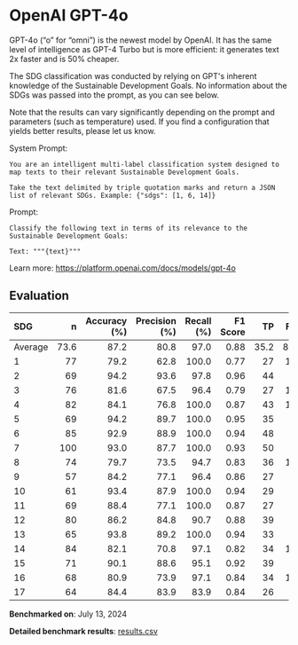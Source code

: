 # OpenAI GPT-4o

GPT-4o (“o” for “omni”) is the newest model by OpenAI. It has the same level
of intelligence as GPT-4 Turbo but is more efficient: it generates text 2x
faster and is 50% cheaper. 

The SDG classification was conducted by relying on GPT's inherent knowledge of
the Sustainable Development Goals. No information about the SDGs was passed
into the prompt, as you can see below.

Note that the results can vary significantly depending on the prompt and
parameters (such as temperature) used. If you find a configuration that yields
better results, please let us know.

System Prompt:

```
You are an intelligent multi-label classification system designed to map texts to their relevant Sustainable Development Goals.

Take the text delimited by triple quotation marks and return a JSON list of relevant SDGs. Example: {"sdgs": [1, 6, 14]}
```

Prompt:

```
Classify the following text in terms of its relevance to the Sustainable Development Goals:

Text: """{text}"""
```


Learn more: https://platform.openai.com/docs/models/gpt-4o

## Evaluation

| SDG     |    n |   Accuracy (%) |   Precision (%) |   Recall (%) |   F1 Score |   TP |   FP |   TN |   FN |
|:--------|-----:|---------------:|----------------:|-------------:|-----------:|-----:|-----:|-----:|-----:|
| Average | 73.6 |           87.2 |            80.8 |         97.0 |       0.88 | 35.2 |  8.4 |   29 |  1.1 |
| 1       |   77 |           79.2 |            62.8 |        100.0 |       0.77 |   27 |   16 |   34 |    0 |
| 2       |   69 |           94.2 |            93.6 |         97.8 |       0.96 |   44 |    3 |   21 |    1 |
| 3       |   76 |           81.6 |            67.5 |         96.4 |       0.79 |   27 |   13 |   35 |    1 |
| 4       |   82 |           84.1 |            76.8 |        100.0 |       0.87 |   43 |   13 |   26 |    0 |
| 5       |   69 |           94.2 |            89.7 |        100.0 |       0.95 |   35 |    4 |   30 |    0 |
| 6       |   85 |           92.9 |            88.9 |        100.0 |       0.94 |   48 |    6 |   31 |    0 |
| 7       |  100 |           93.0 |            87.7 |        100.0 |       0.93 |   50 |    7 |   43 |    0 |
| 8       |   74 |           79.7 |            73.5 |         94.7 |       0.83 |   36 |   13 |   23 |    2 |
| 9       |   57 |           84.2 |            77.1 |         96.4 |       0.86 |   27 |    8 |   21 |    1 |
| 10      |   61 |           93.4 |            87.9 |        100.0 |       0.94 |   29 |    4 |   28 |    0 |
| 11      |   69 |           88.4 |            77.1 |        100.0 |       0.87 |   27 |    8 |   34 |    0 |
| 12      |   80 |           86.2 |            84.8 |         90.7 |       0.88 |   39 |    7 |   30 |    4 |
| 13      |   65 |           93.8 |            89.2 |        100.0 |       0.94 |   33 |    4 |   28 |    0 |
| 14      |   84 |           82.1 |            70.8 |         97.1 |       0.82 |   34 |   14 |   35 |    1 |
| 15      |   71 |           90.1 |            88.6 |         95.1 |       0.92 |   39 |    5 |   25 |    2 |
| 16      |   68 |           80.9 |            73.9 |         97.1 |       0.84 |   34 |   12 |   21 |    1 |
| 17      |   64 |           84.4 |            83.9 |         83.9 |       0.84 |   26 |    5 |   28 |    5 |

**Benchmarked on**: July 13, 2024

**Detailed benchmark results**: [results.csv](results.csv)